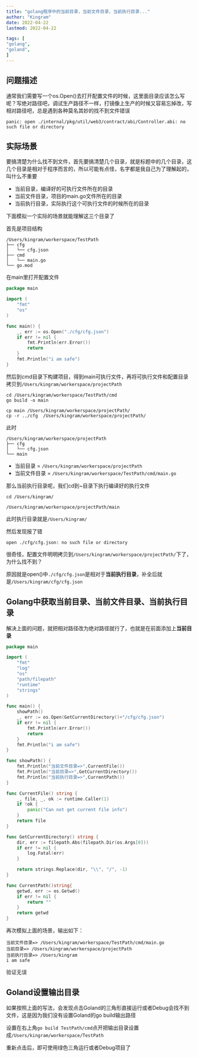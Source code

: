 ```yaml
---
title: "golang程序中的当前目录，当前文件目录，当前执行目录..."   
author: "Kingram"  
date: 2022-04-22
lastmod: 2022-04-22

tags: [  
"golang",
"goland",
]
---
```

## 问题描述
通常我们需要写一个os.Open()去打开配置文件的时候，这里面目录应该怎么写呢？写绝对路径吧，调试生产路径不一样，打镜像上生产的时候又容易忘掉改，写相对路径吧，总是遇到各种莫名其妙的找不到文件错误
```shell
panic: open ./internal/pkg/util/web3/contract/abi/Controller.abi: no such file or directory
```
## 实际场景
要搞清楚为什么找不到文件，首先要搞清楚几个目录，就是标题中的几个目录，这几个目录是相对于程序而言的，所以可能有点怪，名字都是我自己为了理解起的，叫什么不重要
- 当前目录，编译好的可执行文件所在的目录
- 当前文件目录，项目的main.go文件所在的目录
- 当前执行目录，实际执行这个可执行文件的时候所在的目录

下面模拟一个实际的场景就能理解这三个目录了

首先是项目结构
```shell
/Users/kingram/workerspace/TestPath
├── cfg
│   └── cfg.json
├── cmd
│   └── main.go
└── go.mod
```
在main里打开配置文件
```go
package main

import (
	"fmt"
	"os"
)

func main() {
	_, err := os.Open("./cfg/cfg.json")
	if err != nil {
		fmt.Println(err.Error())
		return
	}
	fmt.Println("i am safe")
}

```
然后到cmd目录下构建项目，得到main可执行文件，再将可执行文件和配置目录拷贝到`/Users/kingram/workerspace/projectPath`
```shell
cd /Users/kingram/workerspace/TestPath/cmd
go build -o main 

cp main /Users/kingram/workerspace/projectPath/ 
cp -r ../cfg  /Users/kingram/workerspace/projectPath/
```

此时
```shell
/Users/kingram/workerspace/projectPath
├── cfg
│   └── cfg.json
└── main
```
- 当前目录 = `/Users/kingram/workerspace/projectPath`
- 当前文件目录 = `/Users/kingram/workerspace/TestPath/cmd/main.go`

那么当前执行目录呢，我们cd到~目录下执行编译好的执行文件
```shell
cd /Users/kingram/

/Users/kingram/workerspace/projectPath/main
```
此时执行目录就是`/Users/kingram/`

然后发现报了错
```shell
open ./cfg/cfg.json: no such file or directory
```

很奇怪，配置文件明明拷贝到`/Users/kingram/workerspace/projectPath/`下了，为什么找不到？

原因就是open()中`./cfg/cfg.json`是相对于**当前执行目录**，补全后就是`/Users/kingram/cfg/cfg.json`

## Golang中获取当前目录、当前文件目录、当前执行目录

解决上面的问题，就把相对路径改为绝对路径就行了，也就是在前面添加上**当前目录**
```go
package main

import (
	"fmt"
	"log"
	"os"
	"path/filepath"
	"runtime"
	"strings"
)

func main() {
	showPath()
	_, err := os.Open(GetCurrentDirectory()+"/cfg/cfg.json")
	if err != nil {
		fmt.Println(err.Error())
		return
	}
	fmt.Println("i am safe")
}

func showPath() {
	fmt.Println("当前文件目录=>",CurrentFile())
	fmt.Println("当前目录=>",GetCurrentDirectory())
	fmt.Println("当前执行目录=>",CurrentPath())
}

func CurrentFile() string {
	_, file, _, ok := runtime.Caller(1)
	if !ok {
		panic("Can not get current file info")
	}
	return file
}

func GetCurrentDirectory() string {
	dir, err := filepath.Abs(filepath.Dir(os.Args[0]))
	if err != nil {
		log.Fatal(err)
	}

	return strings.Replace(dir, "\\", "/", -1)
}

func CurrentPath()string{
	getwd, err := os.Getwd()
	if err != nil {
		return ""
	}
	return getwd
}
```
再次模拟上面的场景，输出如下：
```shell
当前文件目录=> /Users/kingram/workerspace/TestPath/cmd/main.go
当前目录=> /Users/kingram/workerspace/projectPath
当前执行目录=> /Users/kingram
i am safe
```
验证无误

## Goland设置输出目录
如果按照上面的写法，会发现点击Goland的三角形直接运行或者Debug会找不到文件，这是因为我们没有设置Goland的go build输出路径

设置在右上角`go build TestPath/cmd`点开把输出目录设置成`/Users/kingram/workerspace/TestPath`

重新点击后，即可使用绿色三角运行或者Debug项目了

